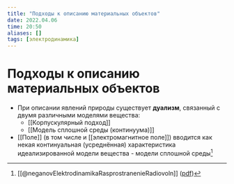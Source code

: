 ```yaml
---
title: "Подходы к описанию материальных объектов"
date: 2022.04.06
time: 20:50
aliases: []
tags: [электродинамика]
---
```


# Подходы к описанию материальных объектов

- При описании явлений природы существует **дуализм**, связанный с двумя различными моделями вещества: 
	- [[Корпускулярный подход]]
	- [[Модель сплошной среды (континуума)]]
- [[Поле]] (в том числе и [[электромагнитное поле]]) вводится как некая континуальная (усреднённая) характеристика идеализированной модели вещества - модели сплошной среды[^1]

[^1]: [[@neganovElektrodinamikaRasprostranenieRadiovoln]] ([pdf](zotero://open-pdf/library/items/XN5K97GI?page=18&annotation=Y84IPCVE))  